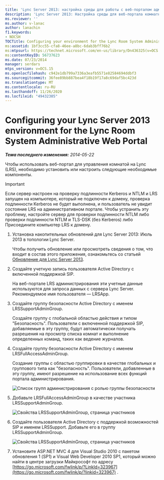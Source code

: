 ```yaml
---
title: 'Lync Server 2013: настройка среды для работы с веб-порталом администрирования системы комнат Lync'
description: 'Lync Server 2013: Настройка среды для веб-портала комнатной системы Lync.'
ms.reviewer: ''
ms.author: v-lanac
author: lanachin
f1.keywords:
- NOCSH
TOCTitle: Configuring your environment for the Lync Room System Administrative Web Portal
ms:assetid: 1bf3cc55-cfa8-46ee-a8bc-6dab3bff76b2
ms:mtpsurl: https://technet.microsoft.com/en-us/library/Dn436325(v=OCS.15)
ms:contentKeyID: 56737623
ms.date: 07/23/2014
manager: serdars
mtps_version: v=OCS.15
ms.openlocfilehash: c942e1db799a7336a3eafb5571e82584694ddbf3
ms.sourcegitcommit: 36fee89bb887bea4f18b19f17a8c69daf5bc423d
ms.translationtype: MT
ms.contentlocale: ru-RU
ms.lasthandoff: 11/26/2020
ms.locfileid: "49432305"
---
```

# <a name="configuring-your-lync-server-2013-environment-for-the-lync-room-system-administrative-web-portal"></a>Configuring your Lync Server 2013 environment for the Lync Room System Administrative Web Portal

<div data-xmlns="http://www.w3.org/1999/xhtml">

<div class="topic" data-xmlns="http://www.w3.org/1999/xhtml" data-msxsl="urn:schemas-microsoft-com:xslt" data-cs="https://msdn.microsoft.com/">

<div data-asp="https://msdn2.microsoft.com/asp">



</div>

<div id="mainSection">

<div id="mainBody">

<span> </span>

_**Тема последнего изменения:** 2014-05-22_

Чтобы использовать веб-портал для управления комнатой на Lync (LRS), необходимо установить или настроить следующие необходимые компоненты.

<div>


> [!IMPORTANT]  
> Если сервер настроен на проверку подлинности Kerberos и NTLM и LRS запущен на компьютере, который не подключен к домену, проверка подлинности Kerberos не будет выполнена, и пользователь не увидит состояние LRS на административном портале. Чтобы устранить эту проблему, настройте сервер для проверки подлинности NTLM либо проверки подлинности NTLM и TLS-DSK (без Kerberos) либо Присоедините компьютер LRS к домену.



</div>

1.  Установка накопительных обновлений для Lync Server 2013: Июль 2013 в топологии Lync Server.
    
    Чтобы получить обновление или просмотреть сведения о том, что входит в состав этого приложения, ознакомьтесь со статьей [Обновление для Lync Server 2013](https://go.microsoft.com/fwlink/p/?linkid=323959).

2.  Создайте учетную запись пользователя Active Directory с включенной поддержкой SIP.
    
    На веб-портале LRS администрирования эти учетные данные используются для запроса данных с сервера Lync Server. Рекомендуемое имя пользователя — LRSApp.

3.  Создайте группу безопасности Active Directory с именем LRSSupportAdminGroup.
    
    Создайте группу с глобальной областью действия и типом "Безопасность". Пользователи с включенной поддержкой SIP, добавляемые в эту группу, будут автоматически получать разрешения на просмотр списка комнат и выполнение определенных команд, таких как ведение журналов.

4.  Создайте группу безопасности Active Directory с именем LRSFullAccessAdminGroup. 
    
    Создание группы с областью группировки в качестве глобальных и группового типа как "безопасность". Пользователи, добавленные в эту группу, имеют разрешение на использование всех функций портала администрирования.
    
     
    
    ![Список групп администрирования с ролью группы безопасности](images/Dn436325.5d432819-a2e2-452c-bc2a-5d4ee79d8c33(OCS.15).png "Список групп администрирования с ролью группы безопасности")  
    
     

5.  Добавьте LRSFullAccessAdminGroup в качестве участника LRSSupportAdminGroup.
    
    ![Свойства LRSSupportAdminGroup, страница участников](images/Dn436325.91a4a28a-cacf-4ef6-aac1-915ec41c9648(OCS.15).png "Свойства LRSSupportAdminGroup, страница участников")  
    
     

6.  Создайте пользователя Active Directory с поддержкой возможностей SIP и именем LRSSupport. Добавьте его в группу LRSSupportAdminGroup.
    
    ![Свойства LRSSupportAdminGroup, страница участников](images/Dn436325.7638055d-22ac-4909-914d-1966f5623909(OCS.15).png "Свойства LRSSupportAdminGroup, страница участников")  
    
     

7.  Установите ASP.NET MVC 4 для Visual Studio 2010 с пакетом обновления 1 (SP1) и Visual Web Developer 2010 SP1, который можно найти в центре загрузки Майкрософт по адресу [https://go.microsoft.com/fwlink/p/?LinkId=323967](https://go.microsoft.com/fwlink/p/?linkid=323967) .

</div>

<span> </span>

</div>

</div>

</div>

